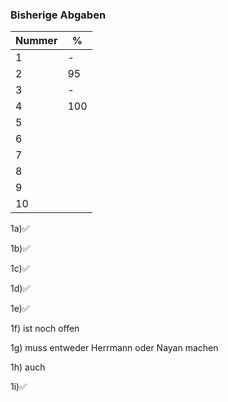 ### Bisherige Abgaben

| Nummer | % |
|--------|---|
|   1    | - |
|   2    | 95 |
|   3    | - |
|   4    | 100 |
|   5    |   |
|   6    |   |
|   7    |   |
|   8    |   |
|   9    |   |
|   10   |   |


1a)✅

1b)✅

1c)✅

1d)✅

1e)✅

1f) ist noch offen

1g) muss entweder Herrmann oder Nayan machen 

1h) auch

1i)✅
